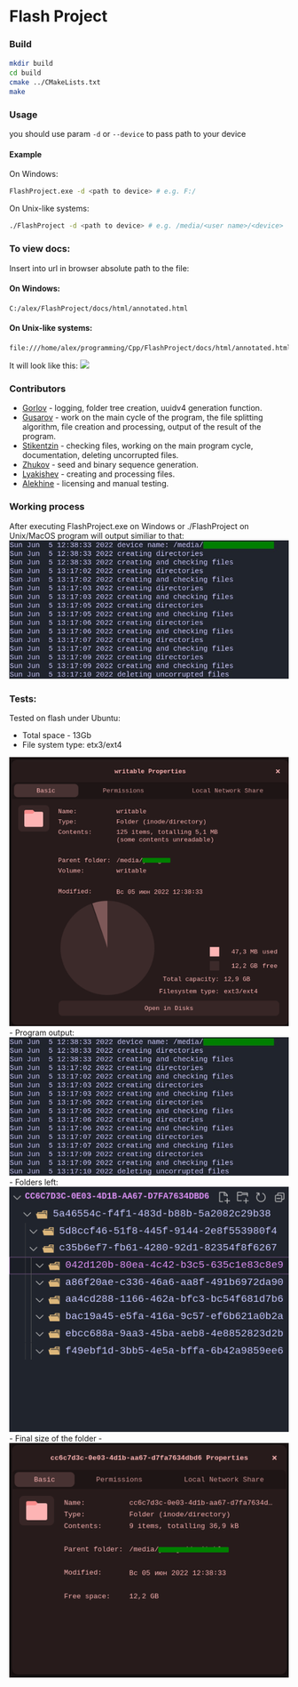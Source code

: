 Flash Project
========================
### Build
```bash
mkdir build
cd build
cmake ../CMakeLists.txt
make
```
### Usage
you should use param `-d` or `--device` to pass path to your device
#### Example
On Windows:
```bash
FlashProject.exe -d <path to device> # e.g. F:/
```
On Unix-like systems:
```bash
./FlashProject -d <path to device> # e.g. /media/<user name>/<device>
```

### To view docs:
Insert into url in browser absolute path to the file:

#### On Windows:
```url
C:/alex/FlashProject/docs/html/annotated.html
```

#### On Unix-like systems:
```url
file:///home/alex/programming/Cpp/FlashProject/docs/html/annotated.html
```
It will look like this:
<img src="./images/Pasted image 20220610192110.png">

### Contributors
- [Gorlov](https://github.com/gxrlxv) - logging, folder tree creation, uuidv4 generation function.
- [Gusarov](https://github.com/gusarow4321) - work on the main cycle of the program, the file splitting algorithm, file creation and processing, output of the result of the program.
- [Stikentzin](https://github.com/Skijetler) - checking files, working on the main program cycle, documentation, deleting uncorrupted files.
- [Zhukov](https://github.com/Abuzik) - seed and binary sequence generation.
- [Lyakishev](https://github.com/Vasillisska) - creating and processing files.
- [Alekhine](https://github.com/alehindev) - licensing and manual testing. 


### Working process
After executing FlashProject.exe on Windows or ./FlashProject on Unix/MacOS program will output similiar to that:
<img src="./images/photo_2022-06-05_13-22-12.jpg">



### Tests:
Tested on flash under Ubuntu:
- Total space - 13Gb
- File system type: etx3/ext4
<img src="./images/Pasted image 20220605132957.png">
- Program output:
<img src="./images/photo_2022-06-05_13-22-12.jpg">
- Folders left:
<img src="./images/Pasted image 20220605132642.png">
- Final size of the folder - 
<img src="./images/Pasted image 20220605132907.png">
